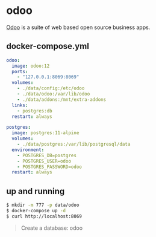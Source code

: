 odoo
====

[Odoo][1] is a suite of web based open source business apps.

## docker-compose.yml

```yaml
odoo:
  image: odoo:12
  ports:
    - "127.0.0.1:8069:8069"
  volumes:
    - ./data/config:/etc/odoo
    - ./data/odoo:/var/lib/odoo
    - ./data/addons:/mnt/extra-addons
  links:
    - postgres:db
  restart: always

postgres:
  image: postgres:11-alpine
  volumes:
    - ./data/postgres:/var/lib/postgresql/data
  environment:
    - POSTGRES_DB=postgres
    - POSTGRES_USER=odoo
    - POSTGRES_PASSWORD=odoo
  restart: always
```

## up and running

```bash
$ mkdir -m 777 -p data/odoo
$ docker-compose up -d
$ curl http://localhost:8069
```

> Create a database: odoo

[1]: https://www.odoo.com
